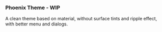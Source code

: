 ### Phoenix Theme - WIP

A clean theme based on material, without surface tints and ripple effect, with better menu and dialogs.